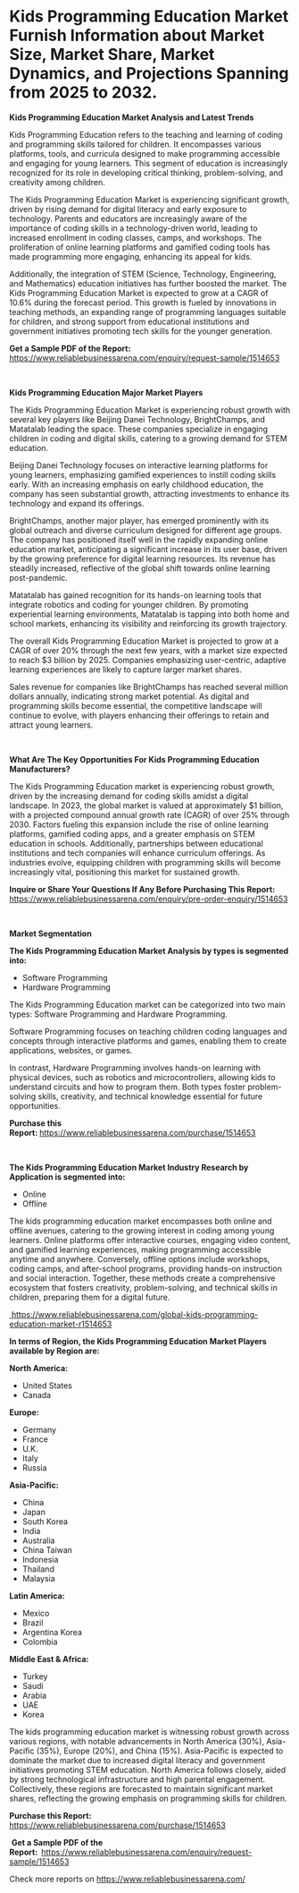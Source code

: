 <p><h1>Kids Programming Education Market Furnish Information about Market Size, Market Share, Market Dynamics, and Projections Spanning from 2025 to 2032.</h1></p><p><strong>Kids Programming Education Market Analysis and Latest Trends</strong></p>
<p><p>Kids Programming Education refers to the teaching and learning of coding and programming skills tailored for children. It encompasses various platforms, tools, and curricula designed to make programming accessible and engaging for young learners. This segment of education is increasingly recognized for its role in developing critical thinking, problem-solving, and creativity among children.</p><p>The Kids Programming Education Market is experiencing significant growth, driven by rising demand for digital literacy and early exposure to technology. Parents and educators are increasingly aware of the importance of coding skills in a technology-driven world, leading to increased enrollment in coding classes, camps, and workshops. The proliferation of online learning platforms and gamified coding tools has made programming more engaging, enhancing its appeal for kids.</p><p>Additionally, the integration of STEM (Science, Technology, Engineering, and Mathematics) education initiatives has further boosted the market. The Kids Programming Education Market is expected to grow at a CAGR of 10.6% during the forecast period. This growth is fueled by innovations in teaching methods, an expanding range of programming languages suitable for children, and strong support from educational institutions and government initiatives promoting tech skills for the younger generation.</p></p>
<p><strong>Get a Sample PDF of the Report:&nbsp;</strong> <a href="https://www.reliablebusinessarena.com/enquiry/request-sample/1514653?utm_campaign=2933&utm_medium=2&utm_source=Github&utm_content=ia&utm_term=29032025&utm_id=kids-programming-education">https://www.reliablebusinessarena.com/enquiry/request-sample/1514653</a></p>
<p>&nbsp;</p>
<p><strong>Kids Programming Education Major Market Players</strong></p>
<p><p>The Kids Programming Education Market is experiencing robust growth with several key players like Beijing Danei Technology, BrightChamps, and Matatalab leading the space. These companies specialize in engaging children in coding and digital skills, catering to a growing demand for STEM education.</p><p>Beijing Danei Technology focuses on interactive learning platforms for young learners, emphasizing gamified experiences to instill coding skills early. With an increasing emphasis on early childhood education, the company has seen substantial growth, attracting investments to enhance its technology and expand its offerings.</p><p>BrightChamps, another major player, has emerged prominently with its global outreach and diverse curriculum designed for different age groups. The company has positioned itself well in the rapidly expanding online education market, anticipating a significant increase in its user base, driven by the growing preference for digital learning resources. Its revenue has steadily increased, reflective of the global shift towards online learning post-pandemic.</p><p>Matatalab has gained recognition for its hands-on learning tools that integrate robotics and coding for younger children. By promoting experiential learning environments, Matatalab is tapping into both home and school markets, enhancing its visibility and reinforcing its growth trajectory.</p><p>The overall Kids Programming Education Market is projected to grow at a CAGR of over 20% through the next few years, with a market size expected to reach $3 billion by 2025. Companies emphasizing user-centric, adaptive learning experiences are likely to capture larger market shares.</p><p>Sales revenue for companies like BrightChamps has reached several million dollars annually, indicating strong market potential. As digital and programming skills become essential, the competitive landscape will continue to evolve, with players enhancing their offerings to retain and attract young learners.</p></p>
<p>&nbsp;</p>
<p><strong>What Are The Key Opportunities For Kids Programming Education Manufacturers?</strong></p>
<p><p>The Kids Programming Education market is experiencing robust growth, driven by the increasing demand for coding skills amidst a digital landscape. In 2023, the global market is valued at approximately $1 billion, with a projected compound annual growth rate (CAGR) of over 25% through 2030. Factors fueling this expansion include the rise of online learning platforms, gamified coding apps, and a greater emphasis on STEM education in schools. Additionally, partnerships between educational institutions and tech companies will enhance curriculum offerings. As industries evolve, equipping children with programming skills will become increasingly vital, positioning this market for sustained growth.</p></p>
<p><strong>Inquire or Share Your Questions If Any Before Purchasing This Report:</strong> <a href="https://www.reliablebusinessarena.com/enquiry/pre-order-enquiry/1514653?utm_campaign=2933&utm_medium=2&utm_source=Github&utm_content=ia&utm_term=29032025&utm_id=kids-programming-education">https://www.reliablebusinessarena.com/enquiry/pre-order-enquiry/1514653</a></p>
<p>&nbsp;</p>
<p><strong>Market Segmentation</strong></p>
<p><strong>The Kids Programming Education Market Analysis by types is segmented into:</strong></p>
<p><ul><li>Software Programming</li><li>Hardware Programming</li></ul></p>
<p><p>The Kids Programming Education market can be categorized into two main types: Software Programming and Hardware Programming. </p><p>Software Programming focuses on teaching children coding languages and concepts through interactive platforms and games, enabling them to create applications, websites, or games. </p><p>In contrast, Hardware Programming involves hands-on learning with physical devices, such as robotics and microcontrollers, allowing kids to understand circuits and how to program them. Both types foster problem-solving skills, creativity, and technical knowledge essential for future opportunities.</p></p>
<p><strong>Purchase this Report:&nbsp;</strong><a href="https://www.reliablebusinessarena.com/purchase/1514653?utm_campaign=2933&utm_medium=2&utm_source=Github&utm_content=ia&utm_term=29032025&utm_id=kids-programming-education">https://www.reliablebusinessarena.com/purchase/1514653</a></p>
<p>&nbsp;</p>
<p><strong>The Kids Programming Education Market Industry Research by Application is segmented into:</strong></p>
<p><ul><li>Online</li><li>Offline</li></ul></p>
<p><p>The kids programming education market encompasses both online and offline avenues, catering to the growing interest in coding among young learners. Online platforms offer interactive courses, engaging video content, and gamified learning experiences, making programming accessible anytime and anywhere. Conversely, offline options include workshops, coding camps, and after-school programs, providing hands-on instruction and social interaction. Together, these methods create a comprehensive ecosystem that fosters creativity, problem-solving, and technical skills in children, preparing them for a digital future.</p></p>
<p><a href="https://www.reliablebusinessarena.com/global-kids-programming-education-market-r1514653?utm_campaign=2933&utm_medium=2&utm_source=Github&utm_content=ia&utm_term=29032025&utm_id=kids-programming-education">&nbsp;https://www.reliablebusinessarena.com/global-kids-programming-education-market-r1514653</a></p>
<p><strong>In terms of Region, the Kids Programming Education Market Players available by Region are:</strong></p>
<p>
    <p> <strong> North America: </strong>
        <ul>
            <li>United States</li>
            <li>Canada</li>
        </ul>
        </p> 
    <p> <strong> Europe: </strong>
        <ul>
            <li>Germany</li>
            <li>France</li>
            <li>U.K.</li>
            <li>Italy</li>
            <li>Russia</li>
        </ul>
        </p> 
    <p> <strong> Asia-Pacific: </strong>
        <ul>
            <li>China</li>
            <li>Japan</li>
            <li>South Korea</li>
            <li>India</li>
            <li>Australia</li>
            <li>China Taiwan</li>
            <li>Indonesia</li>
            <li>Thailand</li>
            <li>Malaysia</li>
        </ul>
        </p> 
    <p> <strong> Latin America: </strong>
        <ul>
            <li>Mexico</li>
            <li>Brazil</li>
            <li>Argentina Korea</li>
            <li>Colombia</li>
        </ul>
        </p> 
    <p> <strong> Middle East & Africa: </strong>
        <ul>
            <li>Turkey</li>
            <li>Saudi</li>
            <li>Arabia</li>
            <li>UAE</li>
            <li>Korea</li>
        </ul>
    </p>
    </p>
<p><p>The kids programming education market is witnessing robust growth across various regions, with notable advancements in North America (30%), Asia-Pacific (35%), Europe (20%), and China (15%). Asia-Pacific is expected to dominate the market due to increased digital literacy and government initiatives promoting STEM education. North America follows closely, aided by strong technological infrastructure and high parental engagement. Collectively, these regions are forecasted to maintain significant market shares, reflecting the growing emphasis on programming skills for children.</p></p>
<p><strong>Purchase this Report: </strong><a href="https://www.reliablebusinessarena.com/purchase/1514653?utm_campaign=2933&utm_medium=2&utm_source=Github&utm_content=ia&utm_term=29032025&utm_id=kids-programming-education">https://www.reliablebusinessarena.com/purchase/1514653</a></p>
<p>&nbsp;<strong>Get a Sample PDF of the Report:&nbsp;&nbsp;</strong><a href="https://www.reliablebusinessarena.com/enquiry/request-sample/1514653?utm_campaign=2933&utm_medium=2&utm_source=Github&utm_content=ia&utm_term=29032025&utm_id=kids-programming-education">https://www.reliablebusinessarena.com/enquiry/request-sample/1514653</a></p>
<p><strong></strong></p>
<p>Check more reports on <a href="https://www.reliablebusinessarena.com/?utm_campaign=2933&utm_medium=2&utm_source=Github&utm_content=ia&utm_term=29032025&utm_id=kids-programming-education">https://www.reliablebusinessarena.com/</a></p>